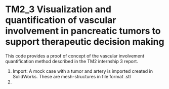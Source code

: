 # TM2_3 Visualization and quantification of vascular involvement in pancreatic tumors to support therapeutic decision making

This code provides a proof of concept of the vascular involvement quantification method described in the TM2 internship 3 report. 

1. Import: A mock case with a tumor and artery is imported created in SolidWorks. These are mesh-structures in file format .stl
2.  
